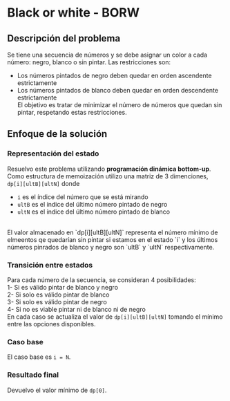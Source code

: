 # Black or white - BORW 

## Descripción del problema

Se tiene una secuencia de números y se debe asignar un color a cada número: negro, blanco o sin pintar. Las restricciones son: <br>
- Los números pintados de negro deben quedar en orden ascendente estrictamente
- Los números pintados de blanco deben quedar en orden descendente estrictamente <br>
El objetivo es tratar de minimizar el número de números que quedan sin pintar, respetando estas restricciones.

## Enfoque de la solución

### Representación del estado 
Resuelvo este problema utilizando **programación dinámica bottom-up**. Como estructura de memoización utilizo una matriz de 3 dimenciones, `dp[i][ultB][ultN]` donde 
- `i` es el índice del número que se está mirando
- `ultB` es el índice del último número pintado de negro
- `ultN` es el índice del último número pintado de blanco <br>
<br>
El valor almacenado en `dp[i][ultB][ultN]` representa el número mínimo de elmeentos qe quedarían sin pintar si estamos en el estado `i` y los últimos números pinrados de blanco y negro son `ultB` y `ultN` respectivamente. <br>

### Transición entre estados
Para cada número de la secuencia, se consideran 4 posibilidades: <br>
1- Si es válido pintar de blanco y negro <br>
2- Si solo es válido pintar de blanco <br>
3- Si solo es válido pintar de negro <br>
4- Si no es viable pintar ni de blanco ni de negro <br>
En cada caso se actualiza el valor de `dp[i][ultB][ultN]` tomando el mínimo entre las opciones disponibles. 

### Caso base
El caso base es `i = N`.

### Resultado final
Devuelvo el valor mínimo de `dp[0]`.

